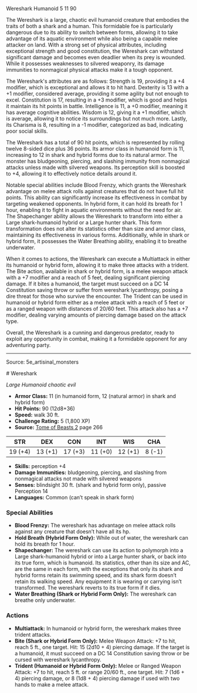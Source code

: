 <MonsterName/>Wereshark</MonsterName>
<CreatureType/>Humanoid</CreatureType>
<CR/>5</CR>
<AC/>11</AC>
<HP/>90</HP>
<summary>The Wereshark is a large, chaotic evil humanoid creature that embodies the traits of both a shark and a human. This formidable foe is particularly dangerous due to its ability to switch between forms, allowing it to take advantage of its aquatic environment while also being a capable melee attacker on land. With a strong set of physical attributes, including exceptional strength and good constitution, the Wereshark can withstand significant damage and becomes even deadlier when its prey is wounded. While it possesses weaknesses to silvered weaponry, its damage immunities to nonmagical physical attacks make it a tough opponent. </summary>

<detail>

The Wereshark's attributes are as follows: Strength is 19, providing it a +4 modifier, which is exceptional and allows it to hit hard. Dexterity is 13 with a +1 modifier, considered average, providing it some agility but not enough to excel. Constitution is 17, resulting in a +3 modifier, which is good and helps it maintain its hit points in battle. Intelligence is 11, a +0 modifier, meaning it has average cognitive abilities. Wisdom is 12, giving it a +1 modifier, which is average, allowing it to notice its surroundings but not much more. Lastly, its Charisma is 8, resulting in a -1 modifier, categorized as bad, indicating poor social skills. 

The Wereshark has a total of 90 hit points, which is represented by rolling twelve 8-sided dice plus 36 points. Its armor class in humanoid form is 11, increasing to 12 in shark and hybrid forms due to its natural armor. The monster has bludgeoning, piercing, and slashing immunity from nonmagical attacks unless made with silvered weapons. Its perception skill is boosted to +4, allowing it to effectively notice details around it.

Notable special abilities include Blood Frenzy, which grants the Wereshark advantage on melee attack rolls against creatures that do not have full hit points. This ability can significantly increase its effectiveness in combat by targeting weakened opponents. In hybrid form, it can hold its breath for 1 hour, enabling it to fight in aquatic environments without the need for air. The Shapechanger ability allows the Wereshark to transform into either a Large shark-humanoid hybrid or a Large hunter shark. This form transformation does not alter its statistics other than size and armor class, maintaining its effectiveness in various forms. Additionally, while in shark or hybrid form, it possesses the Water Breathing ability, enabling it to breathe underwater.

When it comes to actions, the Wereshark can execute a Multiattack in either its humanoid or hybrid form, allowing it to make three attacks with a trident. The Bite action, available in shark or hybrid form, is a melee weapon attack with a +7 modifier and a reach of 5 feet, dealing significant piercing damage. If it bites a humanoid, the target must succeed on a DC 14 Constitution saving throw or suffer from wereshark lycanthropy, posing a dire threat for those who survive the encounter. The Trident can be used in humanoid or hybrid form either as a melee attack with a reach of 5 feet or as a ranged weapon with distances of 20/60 feet. This attack also has a +7 modifier, dealing varying amounts of piercing damage based on the attack type. 

Overall, the Wereshark is a cunning and dangerous predator, ready to exploit any opportunity in combat, making it a formidable opponent for any adventuring party.</detail>



---

Source: 5e_artisinal_monsters

<statblock>
# Wereshark

*Large* *Humanoid* *chaotic evil*

- **Armor Class:** 11 (in humanoid form, 12 (natural armor) in shark and hybrid form)
- **Hit Points:** 90 (12d8+36)
- **Speed:** walk 30 ft.
- **Challenge Rating:** 5 (1,800 XP)
- **Source:** [Tome of Beasts 2](https://koboldpress.com/kpstore/product/tome-of-beasts-2-for-5th-edition) page 266

| STR | DEX | CON | INT | WIS | CHA |
| --- | --- | --- | --- | --- | --- |
| 19 (+4) | 13 (+1) | 17 (+3) | 11 (+0) | 12 (+1) | 8 (-1) |

- **Skills:** perception +4
- **Damage Immunities:** bludgeoning, piercing, and slashing from nonmagical attacks not made with silvered weapons
- **Senses:** blindsight 30 ft. (shark and hybrid form only), passive Perception 14
- **Languages:** Common (can’t speak in shark form)

### Special Abilities

- **Blood Frenzy:** The wereshark has advantage on melee attack rolls against any creature that doesn’t have all its hp.
- **Hold Breath (Hybrid Form Only):** While out of water, the wereshark can hold its breath for 1 hour.
- **Shapechanger:** The wereshark can use its action to polymorph into a Large shark-humanoid hybrid or into a Large hunter shark, or back into its true form, which is humanoid. Its statistics, other than its size and AC, are the same in each form, with the exceptions that only its shark and hybrid forms retain its swimming speed, and its shark form doesn’t retain its walking speed. Any equipment it is wearing or carrying isn’t transformed. The wereshark reverts to its true form if it dies.
- **Water Breathing (Shark or Hybrid Form Only):** The wereshark can breathe only underwater.

### Actions

- **Multiattack:** In humanoid or hybrid form, the wereshark makes three trident attacks.
- **Bite (Shark or Hybrid Form Only):** Melee Weapon Attack: +7 to hit, reach 5 ft., one target. Hit: 15 (2d10 + 4) piercing damage. If the target is a humanoid, it must succeed on a DC 14 Constitution saving throw or be cursed with wereshark lycanthropy.
- **Trident (Humanoid or Hybrid Form Only):** Melee or Ranged Weapon Attack: +7 to hit, reach 5 ft. or range 20/60 ft., one target. Hit: 7 (1d6 + 4) piercing damage, or 8 (1d8 + 4) piercing damage if used with two hands to make a melee attack.


</statblock>


